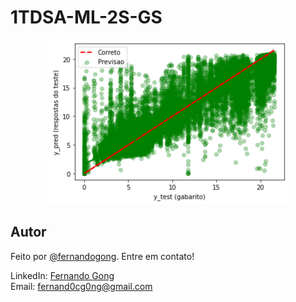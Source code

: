 # 1TDSA-ML-2S-GS

<div align="center">
    <img src="regplot.png" alt="grafico de previsao">
</div>

## Autor
Feito por [@fernandogong](https://github.com/fernandogong). Entre em contato!

LinkedIn: [Fernando Gong](https://www.linkedin.com/in/fernando-gong/) <br>
Email: [fernand0cg0ng@gmail.com](mailto:fernand0cg0ng@gmail.com)
